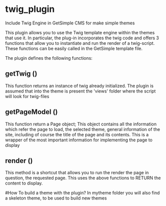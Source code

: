 # twig_plugin
Include Twig Engine in GetSimple CMS for make simple themes

This plugin allows you to use the Twig template engine within the themes that use it.
In particular, the plug-in incorporates the twig code and offers 3 functions that allow you to instantiate and run the render of a twig-script.
These functions can be easily called in the GetSimple template file.

The plugin defines the following functions:

## getTwig ()
This function returns an instance of twig already initialized.
The plugin is assumed that into the theme is present the 'views' folder where the script will look for twig-files

## getPageModel ()
This function return a Page object; This object contains all the information which refer the page to load, the selected theme, general information of the site, including of course the title of the page and its contents.
This is a wrapper of the most important information for implementing the page to display

## render ()
This method is a shortcut that allows you to run the render the page in question, the requested page.
This uses the above functions to RETURN the content to display.


#How To build a theme with the plugin?
In mytheme folder you will also find a skeleton theme, to be used to build new themes
